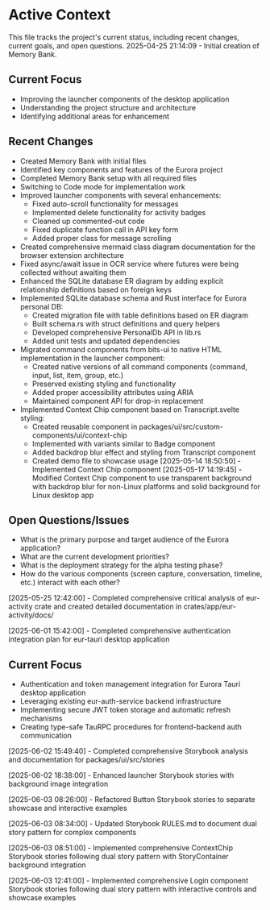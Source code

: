 # Active Context

This file tracks the project's current status, including recent changes, current goals, and open questions.
2025-04-25 21:14:09 - Initial creation of Memory Bank.

## Current Focus

- Improving the launcher components of the desktop application
- Understanding the project structure and architecture
- Identifying additional areas for enhancement

## Recent Changes

- Created Memory Bank with initial files
- Identified key components and features of the Eurora project
- Completed Memory Bank setup with all required files
- Switching to Code mode for implementation work
- Improved launcher components with several enhancements:
  - Fixed auto-scroll functionality for messages
  - Implemented delete functionality for activity badges
  - Cleaned up commented-out code
  - Fixed duplicate function call in API key form
  - Added proper class for message scrolling
- Created comprehensive mermaid class diagram documentation for the browser extension architecture
- Fixed async/await issue in OCR service where futures were being collected without awaiting them
- Enhanced the SQLite database ER diagram by adding explicit relationship definitions based on foreign keys
- Implemented SQLite database schema and Rust interface for Eurora personal DB:
  - Created migration file with table definitions based on ER diagram
  - Built schema.rs with struct definitions and query helpers
  - Developed comprehensive PersonalDb API in lib.rs
  - Added unit tests and updated dependencies
- Migrated command components from bits-ui to native HTML implementation in the launcher component:
  - Created native versions of all command components (command, input, list, item, group, etc.)
  - Preserved existing styling and functionality
  - Added proper accessibility attributes using ARIA
  - Maintained component API for drop-in replacement
- Implemented Context Chip component based on Transcript.svelte styling:
  - Created reusable component in packages/ui/src/custom-components/ui/context-chip
  - Implemented with variants similar to Badge component
  - Added backdrop blur effect and styling from Transcript component
  - Created demo file to showcase usage
    [2025-05-14 18:50:50] - Implemented Context Chip component
    [2025-05-17 14:19:45] - Modified Context Chip component to use transparent background with backdrop blur for non-Linux platforms and solid background for Linux desktop app

## Open Questions/Issues

- What is the primary purpose and target audience of the Eurora application?
- What are the current development priorities?
- What is the deployment strategy for the alpha testing phase?
- How do the various components (screen capture, conversation, timeline, etc.) interact with each other?

[2025-05-25 12:42:00] - Completed comprehensive critical analysis of eur-activity crate and created detailed documentation in crates/app/eur-activity/docs/

[2025-06-01 15:42:00] - Completed comprehensive authentication integration plan for eur-tauri desktop application

## Current Focus

- Authentication and token management integration for Eurora Tauri desktop application
- Leveraging existing eur-auth-service backend infrastructure
- Implementing secure JWT token storage and automatic refresh mechanisms
- Creating type-safe TauRPC procedures for frontend-backend auth communication

[2025-06-02 15:49:40] - Completed comprehensive Storybook analysis and documentation for packages/ui/src/stories

[2025-06-02 18:38:00] - Enhanced launcher Storybook stories with background image integration

[2025-06-03 08:26:00] - Refactored Button Storybook stories to separate showcase and interactive examples

[2025-06-03 08:34:00] - Updated Storybook RULES.md to document dual story pattern for complex components

[2025-06-03 08:51:00] - Implemented comprehensive ContextChip Storybook stories following dual story pattern with StoryContainer background integration

[2025-06-03 12:41:00] - Implemented comprehensive Login component Storybook stories following dual story pattern with interactive controls and showcase examples
